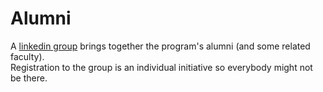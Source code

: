 # Alumni

A [linkedin group](https://www.linkedin.com/groups/12006478) brings together the program's alumni (and some related faculty).<br>
Registration to the group is an individual initiative so everybody might not be there.

